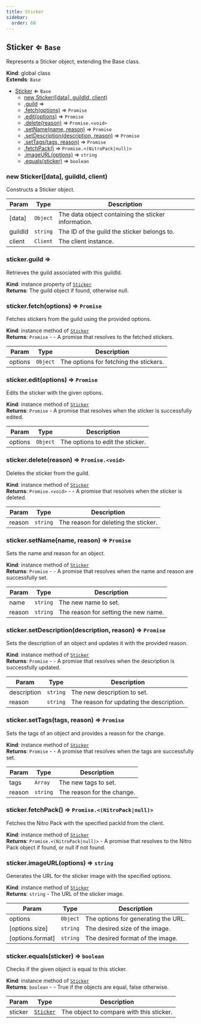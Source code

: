 ```yaml
---
title: Sticker
sidebar:
  order: 60
---
```




## Sticker ⇐ <code>Base</code>
Represents a Sticker object, extending the Base class.

**Kind**: global class  
**Extends**: <code>Base</code>  

* [Sticker](#Sticker) ⇐ <code>Base</code>
    * [new Sticker([data], guildId, client)](#new_Sticker_new)
    * [.guild](#Sticker+guild) ⇒
    * [.fetch(options)](#Sticker+fetch) ⇒ <code>Promise</code>
    * [.edit(options)](#Sticker+edit) ⇒ <code>Promise</code>
    * [.delete(reason)](#Sticker+delete) ⇒ <code>Promise.&lt;void&gt;</code>
    * [.setName(name, reason)](#Sticker+setName) ⇒ <code>Promise</code>
    * [.setDescription(description, reason)](#Sticker+setDescription) ⇒ <code>Promise</code>
    * [.setTags(tags, reason)](#Sticker+setTags) ⇒ <code>Promise</code>
    * [.fetchPack()](#Sticker+fetchPack) ⇒ <code>Promise.&lt;(NitroPack\|null)&gt;</code>
    * [.imageURL(options)](#Sticker+imageURL) ⇒ <code>string</code>
    * [.equals(sticker)](#Sticker+equals) ⇒ <code>boolean</code>

<a name="new_Sticker_new"></a>

### new Sticker([data], guildId, client)
Constructs a Sticker object.


| Param | Type | Description |
| --- | --- | --- |
| [data] | <code>Object</code> | The data object containing the sticker information. |
| guildId | <code>string</code> | The ID of the guild the sticker belongs to. |
| client | <code>Client</code> | The client instance. |

<a name="Sticker+guild"></a>

### sticker.guild ⇒
Retrieves the guild associated with this guildId.

**Kind**: instance property of [<code>Sticker</code>](#Sticker)  
**Returns**: The guild object if found, otherwise null.  
<a name="Sticker+fetch"></a>

### sticker.fetch(options) ⇒ <code>Promise</code>
Fetches stickers from the guild using the provided options.

**Kind**: instance method of [<code>Sticker</code>](#Sticker)  
**Returns**: <code>Promise</code> - - A promise that resolves to the fetched stickers.  

| Param | Type | Description |
| --- | --- | --- |
| options | <code>Object</code> | The options for fetching the stickers. |

<a name="Sticker+edit"></a>

### sticker.edit(options) ⇒ <code>Promise</code>
Edits the sticker with the given options.

**Kind**: instance method of [<code>Sticker</code>](#Sticker)  
**Returns**: <code>Promise</code> - A promise that resolves when the sticker is successfully edited.  

| Param | Type | Description |
| --- | --- | --- |
| options | <code>Object</code> | The options to edit the sticker. |

<a name="Sticker+delete"></a>

### sticker.delete(reason) ⇒ <code>Promise.&lt;void&gt;</code>
Deletes the sticker from the guild.

**Kind**: instance method of [<code>Sticker</code>](#Sticker)  
**Returns**: <code>Promise.&lt;void&gt;</code> - - A promise that resolves when the sticker is deleted.  

| Param | Type | Description |
| --- | --- | --- |
| reason | <code>string</code> | The reason for deleting the sticker. |

<a name="Sticker+setName"></a>

### sticker.setName(name, reason) ⇒ <code>Promise</code>
Sets the name and reason for an object.

**Kind**: instance method of [<code>Sticker</code>](#Sticker)  
**Returns**: <code>Promise</code> - - A promise that resolves when the name and reason are successfully set.  

| Param | Type | Description |
| --- | --- | --- |
| name | <code>string</code> | The new name to set. |
| reason | <code>string</code> | The reason for setting the new name. |

<a name="Sticker+setDescription"></a>

### sticker.setDescription(description, reason) ⇒ <code>Promise</code>
Sets the description of an object and updates it with the provided reason.

**Kind**: instance method of [<code>Sticker</code>](#Sticker)  
**Returns**: <code>Promise</code> - - A promise that resolves when the description is successfully updated.  

| Param | Type | Description |
| --- | --- | --- |
| description | <code>string</code> | The new description to set. |
| reason | <code>string</code> | The reason for updating the description. |

<a name="Sticker+setTags"></a>

### sticker.setTags(tags, reason) ⇒ <code>Promise</code>
Sets the tags of an object and provides a reason for the change.

**Kind**: instance method of [<code>Sticker</code>](#Sticker)  
**Returns**: <code>Promise</code> - - A promise that resolves when the tags are successfully set.  

| Param | Type | Description |
| --- | --- | --- |
| tags | <code>Array</code> | The new tags to set. |
| reason | <code>string</code> | The reason for the change. |

<a name="Sticker+fetchPack"></a>

### sticker.fetchPack() ⇒ <code>Promise.&lt;(NitroPack\|null)&gt;</code>
Fetches the Nitro Pack with the specified packId from the client.

**Kind**: instance method of [<code>Sticker</code>](#Sticker)  
**Returns**: <code>Promise.&lt;(NitroPack\|null)&gt;</code> - A promise that resolves to the Nitro Pack object if found, or null if not found.  
<a name="Sticker+imageURL"></a>

### sticker.imageURL(options) ⇒ <code>string</code>
Generates the URL for the sticker image with the specified options.

**Kind**: instance method of [<code>Sticker</code>](#Sticker)  
**Returns**: <code>string</code> - The URL of the sticker image.  

| Param | Type | Description |
| --- | --- | --- |
| options | <code>Object</code> | The options for generating the URL. |
| [options.size] | <code>string</code> | The desired size of the image. |
| [options.format] | <code>string</code> | The desired format of the image. |

<a name="Sticker+equals"></a>

### sticker.equals(sticker) ⇒ <code>boolean</code>
Checks if the given object is equal to this sticker.

**Kind**: instance method of [<code>Sticker</code>](#Sticker)  
**Returns**: <code>boolean</code> - - True if the objects are equal, false otherwise.  

| Param | Type | Description |
| --- | --- | --- |
| sticker | [<code>Sticker</code>](#Sticker) | The object to compare with this sticker. |

